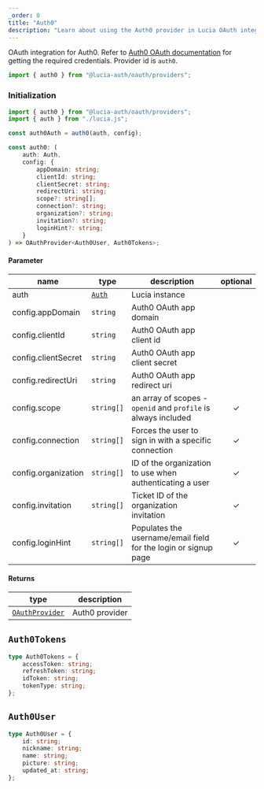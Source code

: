 ```yaml
---
_order: 0
title: "Auth0"
description: "Learn about using the Auth0 provider in Lucia OAuth integration"
---
```


OAuth integration for Auth0. Refer to [Auth0 OAuth documentation](https://auth0.com/docs/get-started/authentication-and-authorization-flow/add-login-auth-code-flow) for getting the required credentials. Provider id is `auth0`.

```ts
import { auth0 } from "@lucia-auth/oauth/providers";
```

### Initialization

```ts
import { auth0 } from "@lucia-auth/oauth/providers";
import { auth } from "./lucia.js";

const auth0Auth = auth0(auth, config);
```

```ts
const auth0: (
	auth: Auth,
	config: {
		appDomain: string;
		clientId: string;
		clientSecret: string;
		redirectUri: string;
		scope?: string[];
		connection?: string;
		organization?: string;
		invitation?: string;
		loginHint?: string;
	}
) => OAuthProvider<Auth0User, Auth0Tokens>;
```

#### Parameter

| name                | type                                 | description                                                     | optional |
| ------------------- | ------------------------------------ | --------------------------------------------------------------- | :------: |
| auth                | [`Auth`](/reference/lucia-auth/auth) | Lucia instance                                                  |          |
| config.appDomain    | `string`                             | Auth0 OAuth app domain                                          |          |
| config.clientId     | `string`                             | Auth0 OAuth app client id                                       |          |
| config.clientSecret | `string`                             | Auth0 OAuth app client secret                                   |          |
| config.redirectUri  | `string`                             | Auth0 OAuth app redirect uri                                    |          |
| config.scope        | `string[]`                           | an array of scopes - `openid` and `profile` is always included  |    ✓     |
| config.connection   | `string[]`                           | Forces the user to sign in with a specific connection           |    ✓     |
| config.organization | `string[]`                           | ID of the organization to use when authenticating a user        |    ✓     |
| config.invitation   | `string[]`                           | Ticket ID of the organization invitation                        |    ✓     |
| config.loginHint    | `string[]`                           | Populates the username/email field for the login or signup page |    ✓     |

#### Returns

| type                                              | description    |
| ------------------------------------------------- | -------------- |
| [`OAuthProvider`](/reference/oauth/oauthprovider) | Auth0 provider |

## `Auth0Tokens`

```ts
type Auth0Tokens = {
	accessToken: string;
	refreshToken: string;
	idToken: string;
	tokenType: string;
};
```

## `Auth0User`

```ts
type Auth0User = {
	id: string;
	nickname: string;
	name: string;
	picture: string;
	updated_at: string;
};
```
